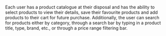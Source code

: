 Each user has a product catalogue at their disposal and has the ability to select products to view their details, save their favourite products and add products to their cart for future purchase. 
Additionally, the user can search for products either by category, through a search bar by typing in a product title, type, brand, etc., or through a price range filtering bar.
